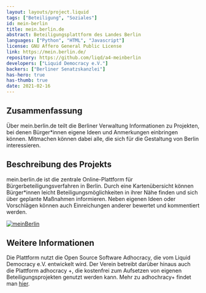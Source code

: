 ```yaml
---
layout: layouts/project.liquid
tags: ["Beteiligung", "Soziales"]
id: mein-berlin
title: mein.berlin.de
abstract: Beteiligungsplattform des Landes Berlin
languages: ["Python", "HTML", "Javascript"]
license: GNU Affero General Public License
link: https://mein.berlin.de/
repository: https://github.com/liqd/a4-meinberlin
developers: ["Liquid Democracy e.V."]
backers: ["Berliner Senatzskanzlei"]
has-hero: true
has-thumb: true
date: 2021-02-16
---
```


## Zusammenfassung

Über mein.berlin.de teilt die Berliner Verwaltung Informationen zu Projekten, bei denen Bürger\*innen eigene Ideen und Anmerkungen einbringen können.
Mitmachen können dabei alle, die sich für die Gestaltung von Berlin interessieren.

## Beschreibung des Projekts

mein.berlin.de ist die zentrale Online-Plattform für Bürgerbeteiligungsverfahren in Berlin. Durch eine Kartenübersicht können Bürger\*innen leicht Beteiligungsmöglichkeiten in ihrer Nähe finden und sich über geplante Maßnahmen informieren. Neben eigenen Ideen oder Vorschlägen können auch Einreichungen anderer bewertet und kommentiert werden.

[![meinBerlin](/assets/images/projects/meinBerlin.png)](https://mein.berlin.de/)

## Weitere Informationen

Die Plattform nutzt die Open Source Software Adhocracy, die vom Liquid Democracy e.V. entwickelt wird. Der Verein betreibt darüber hinaus auch die Plattform adhocracy +, die kostenfrei zum Aufsetzen von eigenen Beteiligungsprojekten genutzt werden kann. Mehr zu adhochracy+ findet man [hier](https://adhocracy.plus/).
